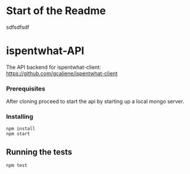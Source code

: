 
# Start of the Readme
sdfsdfsdf


# ispentwhat-API

The API backend for ispentwhat-client:
https://github.com/gcaliene/ispentwhat-client

### Prerequisites

After cloning proceed to start the api by starting up a local mongo server.

### Installing

```
npm install
npm start
```

## Running the tests

```
npm test
```
